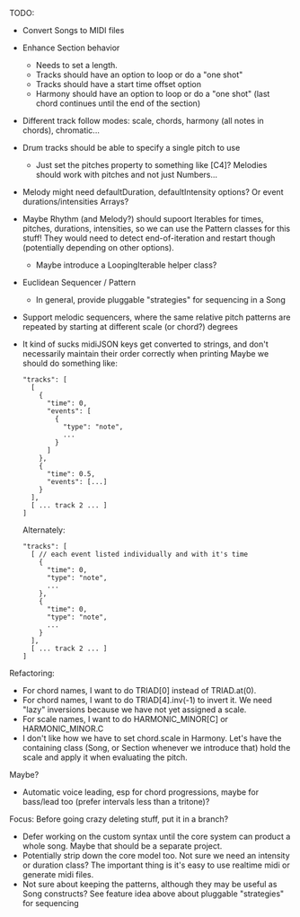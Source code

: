 TODO:
- Convert Songs to MIDI files
- Enhance Section behavior
  - Needs to set a length.
  - Tracks should have an option to loop or do a "one shot"
  - Tracks should have a start time offset option
  - Harmony should have an option to loop or do a "one shot" (last chord continues until the end of the section)
- Different track follow modes: scale, chords, harmony (all notes in chords), chromatic...
- Drum tracks should be able to specify a single pitch to use
  - Just set the pitches property to something like [C4]? Melodies should work with pitches and not just Numbers...
- Melody might need defaultDuration, defaultIntensity options? Or event durations/intensities Arrays?
- Maybe Rhythm (and Melody?) should supoort Iterables for times, pitches, durations, intensities, so we can use
  the Pattern classes for this stuff! They would need to detect end-of-iteration and restart though (potentially depending on other options).
  - Maybe introduce a LoopingIterable helper class?
- Euclidean Sequencer / Pattern
  - In general, provide pluggable "strategies" for sequencing in a Song
- Support melodic sequencers, where the same relative pitch patterns are repeated by starting at different scale (or chord?) degrees
- It kind of sucks midiJSON keys get converted to strings, and don't necessarily maintain their order correctly when printing
  Maybe we should do something like:

      "tracks": [
        [
          {
            "time": 0,
            "events": [
              {
                "type": "note",
                ...
              }
            ]
          },
          {
            "time": 0.5,
            "events": [...]
          }
        ],
        [ ... track 2 ... ]
      ]

  Alternately:

      "tracks": [
        [ // each event listed individually and with it's time
          {
            "time": 0,
            "type": "note",
            ...
          },
          {
            "time": 0,
            "type": "note",
            ...
          }
        ],
        [ ... track 2 ... ]
      ]

Refactoring:
- For chord names, I want to do TRIAD[0] instead of TRIAD.at(0).
- For chord names, I want to do TRIAD[4].inv(-1) to invert it. We need "lazy" inversions because
  we have not yet assigned a scale.
- For scale names, I want to do HARMONIC_MINOR[C] or HARMONIC_MINOR.C
- I don't like how we have to set chord.scale in Harmony.
  Let's have the containing class (Song, or Section whenever we introduce that) hold the scale
  and apply it when evaluating the pitch.

Maybe?
- Automatic voice leading, esp for chord progressions, maybe for bass/lead too (prefer intervals less than a tritone)?

Focus:
Before going crazy deleting stuff, put it in a branch?
- Defer working on the custom syntax until the core system can product a whole song.
Maybe that should be a separate project.
- Potentially strip down the core model too. Not sure we need an intensity or duration class? The important thing
is it's easy to use realtime midi or generate midi files.
- Not sure about keeping the patterns, although they may be useful as Song constructs? See feature idea above about
 pluggable "strategies" for sequencing

